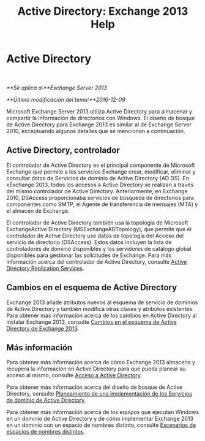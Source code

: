 ﻿---
title: 'Active Directory: Exchange 2013 Help'
TOCTitle: Active Directory
ms:assetid: 8e8464df-2d1d-4d68-82de-b0c158c549c3
ms:mtpsurl: https://technet.microsoft.com/es-es/library/Bb123715(v=EXCHG.150)
ms:contentKeyID: 49895768
ms.date: 04/23/2018
mtps_version: v=EXCHG.150
ms.translationtype: HT
---

# Active Directory

 

_**Se aplica a:**Exchange Server 2013_

_**Última modificación del tema:**2016-12-09_

Microsoft Exchange Server 2013 utiliza Active Directory para almacenar y compartir la información de directorios con Windows. El diseño de bosque de Active Directory para Exchange 2013 es similar al de Exchange Server 2010, exceptuando algunos detalles que se mencionan a continuación.

## Active Directory, controlador

El controlador de Active Directory es el principal componente de Microsoft Exchange que permite a los servicios Exchange crear, modificar, eliminar y consultar datos de Servicios de dominio de Active Directory (AD DS). En xExchange 2013, todos los accesos a Active Directory se realizan a través del mismo controlador de Active Directory. Anteriormente, en Exchange 2010, DSAccess proporcionaba servicios de búsqueda de directorios para componentes como SMTP, el Agente de transferencia de mensajes (MTA) y el almacén de Exchange.

El controlador de Active Directory también usa la topología de Microsoft ExchangeActive Directory (MSExchangeADTopology), que permite que el controlador de Active Directory use datos de topología del Acceso del servicio de directorio (DSAccess). Estos datos incluyen la lista de controladores de dominio disponibles y los servidores de catálogo global disponibles para gestionar las solicitudes de Exchange. Para más información acerca del controlador de Active Directory, consulte [Active Directory Replication Services](https://go.microsoft.com/fwlink/p/?linkid=110942).

## Cambios en el esquema de Active Directory

Exchange 2013 añade atributos nuevos al esquema de servicio de dominios de Active Directory y también modifica otras clases y atributos existentes. Para obtener más información acerca de los cambios en Active Directory al instalar Exchange 2013, consulte [Cambios en el esquema de Active Directory de Exchange 2013](exchange-2013-active-directory-schema-changes-exchange-2013-help.md).

## Más información

Para obtener más información acerca de cómo Exchange 2013 almacena y recupera la información en Active Directory para que pueda planear su acceso al mismo, consulte [Acceso a Active Directory](access-to-active-directory-exchange-2013-help.md).

Para obtener más información acerca del diseño de bosque de Active Directory, consulte [Planeamiento de una implementación de los Servicios de dominio de Active Directory](https://go.microsoft.com/fwlink/p/?linkid=264957).

Para obtener más información acerca de los equipos que ejecutan Windows en un dominio de Active Directory y de cómo implementar Exchange 2013 en un dominio con un espacio de nombres distinto, consulte [Escenarios de espacios de nombres distintos](disjoint-namespace-scenarios-exchange-2013-help.md).

